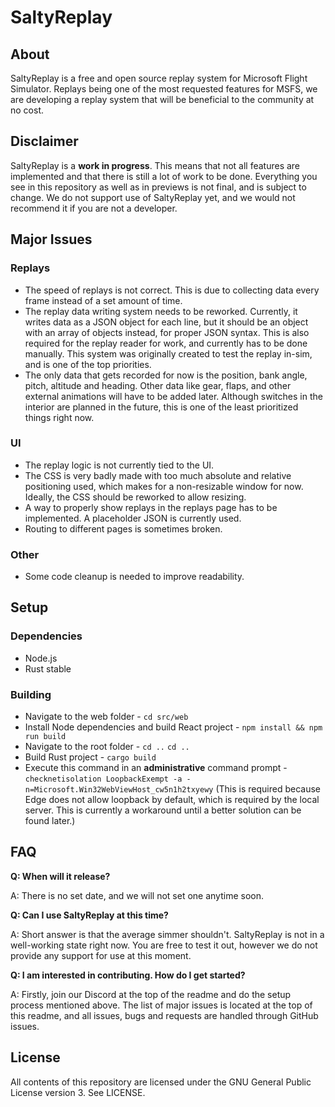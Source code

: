 # SaltyReplay

## About
SaltyReplay is a free and open source replay system for Microsoft Flight Simulator. Replays being one of the most requested features for MSFS, we are developing a replay system that will be beneficial to the community at no cost.

## Disclaimer
SaltyReplay is a **work in progress**. This means that not all features are implemented and that there is still a lot of work to be done. Everything you see in this repository as well as in previews is not final, and is subject to change. We do not support use of SaltyReplay yet, and we would not recommend it if you are not a developer.

## Major Issues
### Replays
* The speed of replays is not correct. This is due to collecting data every frame instead of a set amount of time.
* The replay data writing system needs to be reworked. Currently, it writes data as a JSON object for each line, but it should be an object with an array of objects instead, for proper JSON syntax. This is also required for the replay reader for work, and currently has to be done manually. This system was originally created to test the replay in-sim, and is one of the top priorities.
* The only data that gets recorded for now is the position, bank angle, pitch, altitude and heading. Other data like gear, flaps, and other external animations will have to be added later. Although switches in the interior are planned in the future, this is one of the least prioritized things right now.
### UI
* The replay logic is not currently tied to the UI. 
* The CSS is very badly made with too much absolute and relative positioning used, which makes for a non-resizable window for now. Ideally, the CSS should be reworked to allow resizing.
* A way to properly show replays in the replays page has to be implemented. A placeholder JSON is currently used.
* Routing to different pages is sometimes broken.
### Other
* Some code cleanup is needed to improve readability.

## Setup
### Dependencies
* Node.js
* Rust stable
### Building
* Navigate to the web folder -  `cd src/web`
* Install Node dependencies and build React project - `npm install && npm run build`
* Navigate to the root folder - `cd ..` `cd ..`
* Build Rust project - `cargo build`
* Execute this command in an **administrative** command prompt - `checknetisolation LoopbackExempt -a -n=Microsoft.Win32WebViewHost_cw5n1h2txyewy` (This is required because Edge does not allow loopback by default, which is required by the local server. This is currently a workaround until a better solution can be found later.)

## FAQ
**Q: When will it release?**

A: There is no set date, and we will not set one anytime soon.

**Q: Can I use SaltyReplay at this time?**

A: Short answer is that the average simmer shouldn't. SaltyReplay is not in a well-working state right now. You are free to test it out, however we do not provide any support for use at this moment. 

**Q: I am interested in contributing. How do I get started?**

A: Firstly, join our Discord at the top of the readme and do the setup process mentioned above. The list of major issues is located at the top of this readme, and all issues, bugs and requests are handled through GitHub issues. 

## License
All contents of this repository are licensed under the GNU General Public License version 3. See LICENSE.